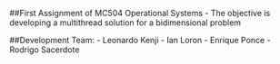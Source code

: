 ##First Assignment of MC504 Operational Systems 
	- The objective is developing a multithread solution for a bidimensional problem 


##Development Team:
	- Leonardo Kenji 
	- Ian Loron 
	- Enrique Ponce 
	- Rodrigo Sacerdote
